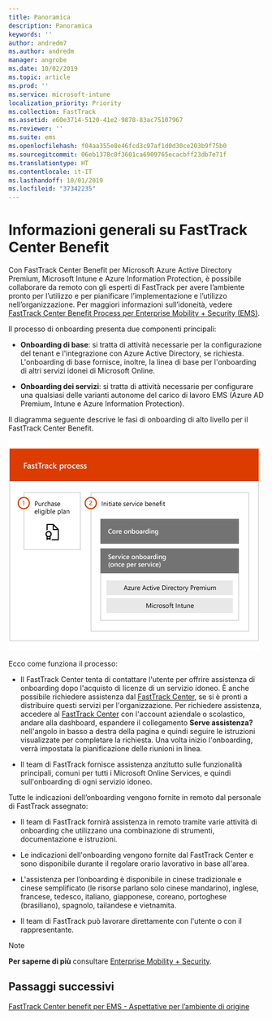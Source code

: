 ```yaml
---
title: Panoramica
description: Panoramica
keywords: ''
author: andredm7
ms.author: andredm
manager: angrobe
ms.date: 10/02/2019
ms.topic: article
ms.prod: ''
ms.service: microsoft-intune
localization_priority: Priority
ms.collection: FastTrack
ms.assetid: e60e3714-5120-41e2-9878-83ac75107967
ms.reviewer: ''
ms.suite: ems
ms.openlocfilehash: f04aa355e8e46fcd3c97af1d0d30ce203b9f75b0
ms.sourcegitcommit: 06eb1378c0f3601ca6909765ecacbff23db7e71f
ms.translationtype: HT
ms.contentlocale: it-IT
ms.lasthandoff: 10/01/2019
ms.locfileid: "37342235"
---
```

# <a name="fasttrack-center-benefit-overview"></a>Informazioni generali su FastTrack Center Benefit

Con FastTrack Center Benefit per Microsoft Azure Active Directory Premium, Microsoft Intune e Azure Information Protection, è possibile collaborare da remoto con gli esperti di FastTrack per avere l’ambiente pronto per l’utilizzo e per pianificare l’implementazione e l’utilizzo nell’organizzazione. Per maggiori informazioni sull’idoneità, vedere [FastTrack Center Benefit Process per Enterprise Mobility + Security (EMS)](EMS-fasttrack-process.md).

Il processo di onboarding presenta due componenti principali:

-   **Onboarding di base**: si tratta di attività necessarie per la configurazione del tenant e l'integrazione con Azure Active Directory, se richiesta. L'onboarding di base fornisce, inoltre, la linea di base per l'onboarding di altri servizi idonei di Microsoft Online.

-   **Onboarding dei servizi**: si tratta di attività necessarie per configurare una qualsiasi delle varianti autonome del carico di lavoro EMS (Azure AD Premium, Intune e Azure Information Protection).

Il diagramma seguente descrive le fasi di onboarding di alto livello per il FastTrack Center Benefit.

![Le fasi di onboarding di alto livello dell'uso del FastTrack Center Benefit](./media/ft-onboarding-process.png)

Ecco come funziona il processo:

- Il FastTrack Center tenta di contattare l'utente per offrire assistenza di onboarding dopo l'acquisto di licenze di un servizio idoneo. È anche possibile richiedere assistenza dal [FastTrack Center](https://go.microsoft.com/fwlink/?linkid=780698), se si è pronti a distribuire questi servizi per l'organizzazione. Per richiedere assistenza, accedere al [FastTrack Center](https://go.microsoft.com/fwlink/?linkid=780698) con l'account aziendale o scolastico, andare alla dashboard, espandere il collegamento **Serve assistenza?** nell'angolo in basso a destra della pagina e quindi seguire le istruzioni visualizzate per completare la richiesta. Una volta inizio l'onboarding, verrà impostata la pianificazione delle riunioni in linea.

-   Il team di FastTrack fornisce assistenza anzitutto sulle funzionalità principali, comuni per tutti i Microsoft Online Services, e quindi sull'onboarding di ogni servizio idoneo.

Tutte le indicazioni dell’onboarding vengono fornite in remoto dal personale di FastTrack assegnato:

-   Il team di FastTrack fornirà assistenza in remoto tramite varie attività di onboarding che utilizzano una combinazione di strumenti, documentazione e istruzioni.

-   Le indicazioni dell'onboarding vengono fornite dal FastTrack Center e sono disponibile durante il regolare orario lavorativo in base all'area.

-   L'assistenza per l’onboarding è disponibile in cinese tradizionale e cinese semplificato (le risorse parlano solo cinese mandarino), inglese, francese, tedesco, italiano, giapponese, coreano, portoghese (brasiliano), spagnolo, tailandese e vietnamita.

-   Il team di FastTrack può lavorare direttamente con l'utente o con il rappresentante.

> [!NOTE]
> **Per saperne di più** consultare [Enterprise Mobility + Security](https://www.microsoft.com/cloud-platform/enterprise-mobility).

## <a name="next-steps"></a>Passaggi successivi

[FastTrack Center benefit per EMS - Aspettative per l’ambiente di origine](EMS-source-environment-expectations.md)
